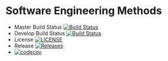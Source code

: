 # Software Engineering Methods

- Master Build Status [![Build Status](https://www.travis-ci.com/thommo1874/GroupE.svg?branch=master)](https://www.travis-ci.com/thommo1874/GroupE)
- Develop Build Status [![Build Status](https://www.travis-ci.com/thommo1874/GroupE.svg?branch=develop)](https://www.travis-ci.com/thommo1874/GroupE)
- License [![LICENSE](https://img.shields.io/github/license/thommo1874/GroupE.svg?style=flat-square)](https://github.com/thommo1874/GroupE/master/LICENSE)
- Release [![Releases](https://img.shields.io/github/release/thommo1874/GroupE/all.svg?style=flat-square)](https://github.com/thommo1874/GroupE/releases)
- [![codecov](https://codecov.io/gh/thommo1874/GroupE/branch/master/graph/badge.svg?token=UEV5P43OWF)](https://codecov.io/gh/thommo1874/GroupE)
